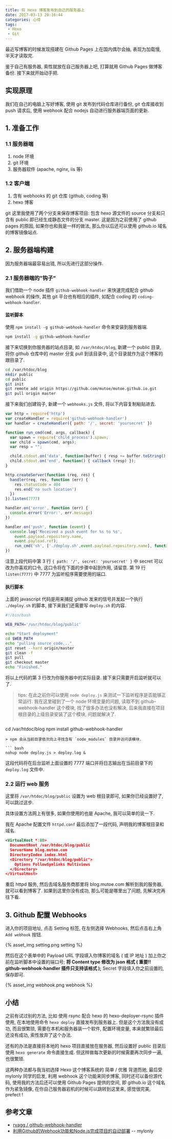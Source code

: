 ```yaml
---
title: 将 Hexo 博客发布到自己的服务器上
date: 2017-03-13 20:16:44
categories: 心得
tags:
 - Hexo
 - Git
---
```


最近写博客的时候发现搭建在 Github Pages 上在国内偶尔会抽, 表现为加载慢, 半天才读取完.

鉴于自己有服务器, 索性就放在自己服务器上吧, 打算就用 Github Pages 做博客备份. 接下来就开始动手把.

## 实现原理
我们在自己的电脑上写好博客, 使用 git 发布到代码仓库进行备份, git 仓库接收到 push 请求后, 使用 webhook 配合 nodejs 自动进行服务器端页面的更新.

<!-- more -->

## 1. 准备工作

### 1.1 服务器端
1. node 环境
1. git 环境
2. 服务器软件 (apache, nginx, iis 等)

### 1.2 客户端
1. 含有 webhooks 的 git 仓库 (github, coding 等)
2. hexo 博客

git 这里我使用了两个分支来保存博客项目: 包含 hexo 源文件的 source 分支和只含有 public 即已经生成静态文件的分支 master. 这是因为之前使用了 github pages 的原因, 如果你也和我是一样的做法, 那么你以后还可以使用 github.io 域名的博客镜像站点.

## 2. 服务器端构建

因为服务器端最容易出错, 所以先进行这部分操作.

### 2.1 服务器端的"钩子"

我们借助一个 node 插件 `github-webhook-handler` 来快速完成配合 github webhook 的操作, 其他 git 平台也有相应的插件, 如配合 coding 的 `coding-webhook-handler`.

#### 监听脚本

使用 `npm install -g github-webhook-handler` 命令来安装到服务器端.

``` bash
npm install -g github-webhook-handler
```

接下来切换到你服务器的站点目录, 如 `/var/htdoc/blog`, 新建一个 public 目录, 将你 github 仓库中的 master 分支 pull 到该目录中, 这个目录就作为这个博客的跟目录了.

``` bash
cd /var/htdoc/blog
mkdir public
cd public
git init
git remote add origin https://github.com/mutoe/mutoe.github.io.git
git pull origin master
```

接下来我们创建钩子, 新建一个 `webhooks.js` 文件, 将以下内容复制粘贴进去.

``` javascript
var http = require('http')
var createHandler = require('github-webhook-handler')
var handler = createHandler({ path: '/', secret: 'yoursecret' })

function run_cmd(cmd, args, callback) {
  var spawn = require('child_process').spawn;
  var child = spawn(cmd, args);
  var resp = "";

  child.stdout.on('data', function(buffer) { resp += buffer.toString(); });
  child.stdout.on('end', function() { callback (resp) });
}

http.createServer(function (req, res) {
  handler(req, res, function (err) {
    res.statusCode = 404
    res.end('no such location')
  })
}).listen(7777)

handler.on('error', function (err) {
  console.error('Error:', err.message)
})

handler.on('push', function (event) {
  console.log('Received a push event for %s to %s',
    event.payload.repository.name,
    event.payload.ref);
    run_cmd('sh', ['./deploy.sh',event.payload.repository.name], function(text){ console.log(text) });
})
```

注意上段代码中第 3 行 `{ path: '/', secret: 'yoursecret' }` 中 secret 可以改为你喜欢的口令, 这口令将在下面的步骤中起到作用, 请留意. 第 19 行 `listen(7777)` 中 7777 为监听程序需要使用的端口.

#### 执行脚本

上面的 javascript 代码是用来捕捉 github 发来的信号并发起一个执行 `./deploy.sh` 的脚本, 接下来我们还需要写 `deploy.sh` 的内容.

``` bash
#!/bin/bash

WEB_PATH='/usr/htdoc/blog/public'

echo "Start deployment"
cd $WEB_PATH
echo "pulling source code..."
git reset --hard origin/master
git clean -f
git pull
git checkout master
echo "Finished."
```

将以上代码的第 3 行改为你服务器中的实际目录. 接下来只需要开启监听就可以了.

> tips: 在此之前你可以使用 `node deploy.js` 来测试一下监听程序是否能够正常运行.
> 我在这里碰到了一个 node 环境变量的问题, 读取不到 github-webhook-handler 这个模块, 找了很多办法也没有解决, 后来我直接在项目根目录的上级目录安装了这个模块, 问题就解决了.
> ``` bash
  cd /var/htdoc/blog
  npm install github-webhook-handler
  ```
> npm 会从当前目录依次向上寻找含有 `node_modules` 目录并访问该模块.

``` bash
nohup node deploy.js > deploy.log &
```

这段代码将在后台监听上面设置的 7777 端口并将日志输出在当前目录下的 `deploy.log` 文件中.

### 2.2 运行 web 服务

这里将 `/var/htdoc/blog/public` 设置为 web 根目录即可, 如果你已经设置好了, 可以跳过这步.

具体设置方法网上有很多, 如果你使用的也是 Apache, 我可以简单的说一下.

我在 Apache 配置文件 `httpd.conf` 最后添加了一段代码, 声明我的博客根目录和域名.

``` xml
<VirtualHost *:80>
  DocumentRoot /var/htdoc/blog/public
  ServerName blog.mutoe.com
  DirectoryIndex index.html
  <Directory "/var/htdoc/blog/public">
    Options FollowSymlinks Multiviews
  </Directory>
</VirtualHost>
```

重启 httpd 服务, 然后去域名服务商那里将 blog.mutoe.com 解析到我的服务器, 就可以看到博客了. 如果到这里你没有成功, 那么可能是哪里出了问题, 先解决完再往下看.

## 3. Github 配置 Webhooks

进入你的项目地址, 点击 Setting 标签, 在左侧选择 Webhooks, 然后点击右上角 `Add webhook` 按钮.

{% asset_img setting.png setting %}

然后在这个表单中的 Payload URL 字段填入你博客的域名 ( 或 IP 地址 ) 加上你之前在监听脚本中设置的端口号; __将 Content type 修改为 json 格式 ( 重要!! github-webhook-handler 插件只支持该格式 );__ Secret 字段填入你之前设置的, 保存即可.

{% asset_img webhook.png webhook %}

## 小结

之前有试过别的方法, 比如 使用 rsync 配合 hexo 的 hexo-deployer-rsync 插件使用, 在本地使用命令 `hexo deploy` 直接发布到服务器上. 但是这个方法我没有成功, 而且很繁琐, 需要在本机和服务器装一个软件, 配置环境变量, 本来就繁琐最后还没有成功, 索性放弃了这个办法.

还有的办法是直接将本地的 hexo 项目直接放在服务器, 然后设置好 public 目录后使用 `hexo generate` 命令直接生成. 但这样做每次更新的时候需要再次同步一遍, 也很繁琐.

这两种办法都与我当初选择 Hexo 这个博客系统的 简单 / 优雅 背道而驰, 最后受 mylonly 同学的启发, 利用 webhook 这个功能来同步博客, 同时还可以备份源代码, 使用我的方法后还可以使用 Github Pages 提供的空间, 即 github.io 这个域名作为紧急镜像, 在你自己服务器宕机的时候可以跳转到这里来, 感觉很完美, prefect !

## 参考文章

* [rvagg / github-webhook-handler](https://github.com/rvagg/github-webhook-handler)
* [利用Github的Webhook功能和Node.js完成项目的自动部署](http://www.jianshu.com/p/e4cacd775e5b) -- mylonly
